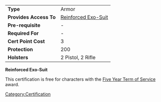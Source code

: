 |                        |                                                        |
| ---------------------- | ------------------------------------------------------ |
| **Type**               | Armor                                                  |
| **Provides Access To** | [Reinforced Exo-Suit](Reinforced_Exo.$1.md "wikilink") |
| **Pre-requisite**      | \-                                                     |
| **Required For**       | \-                                                     |
| **Cert Point Cost**    | 3                                                      |
| **Protection**         | 200                                                    |
| **Holsters**           | 2 Pistol, 2 Rifle                                      |

**Reinforced Exo-Suit**

This certification is free for characters with the [Five Year Term of
Service](Term_of_Service.md "wikilink") award.

[Category:Certification](Category:Certification.md "wikilink")
